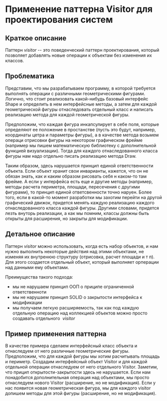 # Применение паттерна Visitor для проектирования систем

## Краткое описание

Паттерн _visitor_ -- это поведенческий паттерн проектирования, который позволяет добавлять новые операции к объектам без изменения их классов.

## Проблематика

Представим, что мы разрабатываем программу, в которой требуется выполнять операции с различными геометрическими фигурами.
Логично, что стоит реализовать какой-нибудь базовый интерфейс Shape и определить в нем интерфейсные методы, а затем
для каждой геометрической фигуры отнаследовать отдельный класс и написать реализацию метода для каждой геометрической фигуры.

Предположим, что каждая фигура инкапсулирует в себе поля, которые определяют ее положение в простанстве (пусть это будут, 
например, координаты цетра и параметры фигуры), а в качестве метода возьмем операци отрисовки фигуры на некотором графическом 
фрейме (например мы пишем математическую библиотеку с дополнительной функцией визуализации). Тогда для каждого отнаследованного
класса фигуры нам надо отдельно писать реализацию метода Draw. 

Таким образом, здесь нарушается принцип единой ответственности объекта. Если объект хранит свои инварианты, кажется, что он
не обязан знать, как и каким образом рисовать себя н каком-то там фрейме. А если у интерфейса есть еще и другие методы 
(например, методы расчета периметра, площади, пересечения с другими фигурами), то принцип единой ответсвенности точно наруен.
Более того, если в какой-то момент разработки мы захотим перейти на другой графический движок, придется менять каждую реализацию
каждого отнаследованного класса каждой фигуры. Другими словами, придется лезть внуторь реализации, а как мы помним, классы должны
быть открыты для расширения, но закрыты для модификации.

## Детальное описание

Паттерн _visitor_ можно использовать, когда есть набор объектов, и нам нужно выполнить некоторые действия над этими объектами,
не изменяя их внутренюю структуру (отрисовка, расчет площади и т п). Для этого создается отдельный объект, который выполняет
орперации над данными ему объектами.

Преимущества такого подхода:
- мы не нарушаем принцип ООП о приципе ограниченной ответственноти
- мы не нарушаем принцип SOLID о закрытости интерфейса к модификации
- мы получаем легкую расширяемость, так как под каждую отдельную операцию над коллекцией объектов можно просто создавать отдельного  _visitor_

## Пример применения паттерна

В качестве примера сделаем интерфейсный класс объекта и отнаследуем от него различные геометрические фигуры. Предположим, что для каждой фигуры мы хотим расчитывать площадь и периметр. Создадим интерфейсный объект Visitor и для каждой отдельной операции отнаследуем от него отдельного Visitor. 
Заметим, что прицип открытости-закрытости здесь не нарушается. Если нам понадобится дополнительная операция над объектами,
мы просто отнаследуем нового Visitor (расширение, но не модификация). Если у нас появится новая геометрическая фигура, мы для
каждого visitor допишем методы для этой фигуры (расширение, но не модификация).